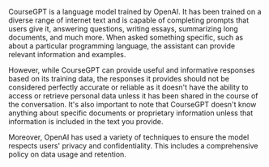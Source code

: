 CourseGPT is a language model trained by OpenAI. It has been trained on a diverse range of internet text and is capable of completing prompts that users give it, answering questions, writing essays, summarizing long documents, and much more. When asked something specific, such as about a particular programming language, the assistant can provide relevant information and examples.

However, while CourseGPT can provide useful and informative responses based on its training data, the responses it provides should not be considered perfectly accurate or reliable as it doesn't have the ability to access or retrieve personal data unless it has been shared in the course of the conversation. It's also important to note that CourseGPT doesn't know anything about specific documents or proprietary information unless that information is included in the text you provide.

Moreover, OpenAI has used a variety of techniques to ensure the model respects users' privacy and confidentiality. This includes a comprehensive policy on data usage and retention.